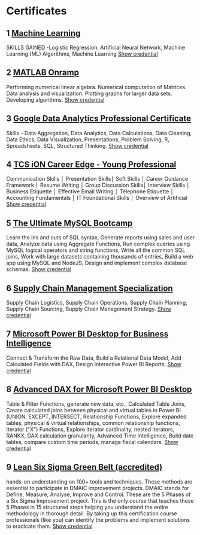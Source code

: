 # Certificates
## 1 [Machine Learning](https://github.com/nitinsoni1/Certificates/blob/main/Coursera%206HNJFTPV8SLS.pdf)
SKILLS GAINED -Logistic Regression, Artificial Neural Network, Machine Learning (ML) Algorithms, Machine Learning
[Show credential](https://www.coursera.org/account/accomplishments/verify/6HNJFTPV8SLS)

## 2 [MATLAB Onramp](https://github.com/nitinsoni1/Certificates/blob/main/certificate.pdf)
Performing numerical linear algebra. Numerical computation of Matrices. Data analysis and visualization. Plotting graphs for larger data sets. Developing algorithms.
[Show credential](https://matlabacademy.mathworks.com/progress/share/certificate.html?id=bef20f4c-5f06-4dac-9168-d4d8be6832cb&)

## 3 [Google Data Analytics Professional Certificate](https://github.com/nitinsoni1/Certificates/blob/main/Coursera%204K6LQEYX3Q7B.pdf)
Skills - Data Aggregation, Data Analytics, Data Calculations, Data Cleaning, Data Ethics, Data Visualization, Presentations, Problem Solving, R, Spreadsheets, SQL,  Structured Thinking.
[Show credential](https://www.credly.com/badges/90854a3b-7b53-4f6b-8442-04f6c6d1105d?source=linked_in_profile)

## 4 [TCS iON Career Edge - Young Professional](https://github.com/nitinsoni1/Certificates/blob/main/Nitin_Soni_1897940.pdf)
Communication Skills │ Presentation Skills│ Soft Skills │ Career Guidance Framework │ Resume Writing
│ Group Discussion Skills│ Interview Skills │ Business Etiquette │ Effective Email Writing │ Telephone 
Etiquette │ Accounting Fundamentals │ IT Foundational Skills │ Overview of Artificial
[Show credential](https://github.com/nitinsoni1/Certificates/blob/main/Nitin_Soni_1897940.pdf)

## 5 [The Ultimate MySQL Bootcamp](https://github.com/nitinsoni1/Certificates/blob/main/UC-96dcad56-91ba-4c05-90de-369e4a85185c.pdf)
Learn the ins and outs of SQL syntax, Generate reports using sales and user data, Analyze data using Aggregate Functions, Run complex queries using MySQL logical operators and string functions, Write all the common SQL joins, Work with large datasets containing thousands of entries, Build a web app using MySQL and NodeJS, Design and implement complex database schemas.
[Show credential](https://www.udemy.com/certificate/UC-96dcad56-91ba-4c05-90de-369e4a85185c/)

## 6 [Supply Chain Management Specialization](https://github.com/nitinsoni1/Certificates/blob/main/Coursera%202DDWT9TXB8L9.pdf)
Supply Chain Logistics, Supply Chain Operations, Supply Chain Planning, Supply Chain Sourcing, Supply Chain Management Strategy.
[Show credential](https://www.coursera.org/account/accomplishments/specialization/certificate/2DDWT9TXB8L9)

## 7 [Microsoft Power BI Desktop for Business Intelligence](https://github.com/nitinsoni1/Certificates/blob/main/UC-09744b76-5aac-4d87-91cb-baa34c71b135.pdf)
Connect & Transform the Raw Data,  Build a Relational Data Model, Add Calculated Fields with DAX, Design Interactive Power BI Reports.
[Show credential](https://www.udemy.com/certificate/UC-09744b76-5aac-4d87-91cb-baa34c71b135/)


## 8 [Advanced DAX for Microsoft Power BI Desktop](https://github.com/nitinsoni1/Certificates/blob/main/UC-b0854444-b882-4e4c-b8ad-f696cb45640d.pdf)
Table & Filter Functions, generate new data, etc., Calculated Table Joins, Create calculated joins between physical and virtual tables in Power BI (UNION, EXCEPT, INTERSECT, Relationship Functions, Explore expanded tables, physical & virtual relationships, common relationship functions, Iterator ("X") Functions, Explore iterator cardinality, nested iterators, RANKX, DAX calculation granularity, Advanced Time Intelligence, Build date tables, compare custom time periods, manage fiscal calendars.
[Show credential](https://www.udemy.com/certificate/UC-b0854444-b882-4e4c-b8ad-f696cb45640d/)

## 9 [Lean Six Sigma Green Belt (accredited)](https://github.com/nitinsoni1/Certificates/blob/main/ZSSGB121144117%20-%20Nitin%20Soni.pdf)
hands-on understanding on 100+ tools and techniques. These methods are essential to participate in DMAIC improvement projects. DMAIC stands for Define, Measure, Analyse, Improve and Control. These are the 5 Phases of a Six Sigma Improvement project. This is the only course that teaches these 5 Phases in 15 structured steps helping you understand the entire methodology in thorough detail. By taking up this certification course professionals (like you) can identify the problems and implement solutions to eradicate them.
[Show credential](https://www.udemy.com/certificate/UC-c2de3c6e-4739-4ebc-b0ce-d5dfe2b01075/)






